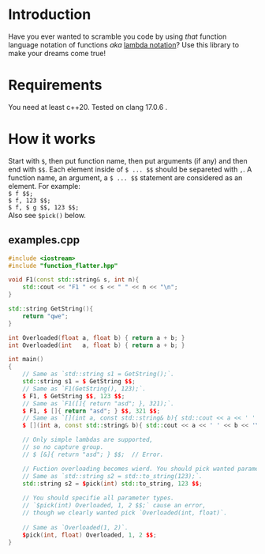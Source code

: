 # Introduction
Have you ever wanted to scramble you code by using _that_ function language notation of functions _aka_ [lambda notation](https://en.wikipedia.org/wiki/Lambda_calculus)? Use this library to make your dreams come true!

# Requirements
You need at least c++20. Tested on clang 17.0.6 .


# How it works
Start with `$`, then put function name, then put arguments (if any) and then end with `$$`. Each element inside of `$ ... $$` should be separeted with `,`. A function name, an argument, a `$ ... $$` statement are considered as an element. For example: <br>
`$ f $$;` <br>
`$ f, 123 $$;` <br>
`$ f, $ g $$, 123 $$;` <br>
Also see `$pick()` below.

## examples.cpp
```cpp
#include <iostream>
#include "function_flatter.hpp"

void F1(const std::string& s, int n){
    std::cout << "F1 " << s << " " << n << "\n";
}

std::string GetString(){
    return "qwe";
}

int Overloaded(float a, float b) { return a + b; }
int Overloaded(int   a, float b) { return a + b; }

int main()
{
    // Same as `std::string s1 = GetString();`.
    std::string s1 = $ GetString $$;
    // Same as `F1(GetString(), 123);`.
    $ F1, $ GetString $$, 123 $$;
    // Same as `F1([]{ return "asd"; }, 321);`.
    $ F1, $ []{ return "asd"; } $$, 321 $$;
    // Same as `[](int a, const std::string& b){ std::cout << a << ' ' << b << '\n'; }(333, "qweqwe");`.
    $ [](int a, const std::string& b){ std::cout << a << ' ' << b << '\n'; }, 333, "qweqwe" $$;

    // Only simple lambdas are supported,
    // so no capture group.
    // $ [&]{ return "asd"; } $$;  // Error.

    // Fuction overloading becomes wierd. You should pick wanted parameter types.
    // Same as `std::string s2 = std::to_string(123);`.
    std::string s2 = $pick(int) std::to_string, 123 $$;
    
    // You should specifie all parameter types.
    // `$pick(int) Overloaded, 1, 2 $$;` cause an error,
    // though we clearly wanted pick `Overloaded(int, float)`.
    
    // Same as `Overloaded(1, 2)`.
    $pick(int, float) Overloaded, 1, 2 $$;
}
```
